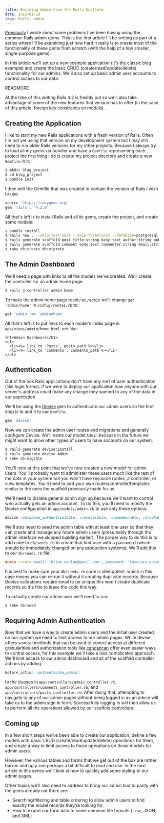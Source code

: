```yaml
---
title: Building Admin From the Rails Scaffold
date: 2015-01-19
tags: Rails, admin
---
```


[Previously](/get-rid-of-your-admin-gem.html) I wrote about
some problems I've been having
using the common Rails admin gems.
This is the first article I'll be writing
as part of a series
where I'll be examining just how hard it really is
to create most of the functionality of these gems from scratch
(with the help of a few smaller, single-purpose gems).

In this article we'll set up a new example application
(it's the classic blog example)
and create the basic CRUD (create/read/update/delete) functionality for our admins.
We'll also set up basic admin user accounts
to control access to our data.

READMORE

At the time of this writing Rails 4.2 is freshly out
so we'll also take advantage of some of the new features that version has to offer
(in the case of this article, foreign key constraints on models).

## Creating the Application

I like to start my new Rails applications
with a fresh version of Rails.
Often I'm not yet using that version
on my development system but I may still need to run older Rails versions
for my other projects.
Because I always try to load all my gems via bundler
and have a `Gemfile` representing each project
the first thing I do is create my project directory
and create a new `Gemfile` in it:

```bash
$ mkdir blog_project
$ cd blog_project
$ bundle init
```

I then edit the Gemfile that was created
to contain the version of Rails I wish to use:

```ruby
source 'https://rubygems.org'
gem 'rails', '4.2.0'
```

All that's left is to install Rails and all its gems,
create the project,
and create some models:

```bash
$ bundle install
$ rails new . --skip-test-unit --skip-turbolinks --database=postgresql
$ rails generate scaffold post title:string body:text author:string published:boolean published_at:datetime
$ rails generate scaffold comment body:text commenter:string email:string website:string post:references{foreign_key}
$ rake db:create db:migrate
```

## The Admin Dashboard

We'll need a page
with links
to all the models
we've created.
We'll create the controller
for an admin home page:

```bash
$ rails g controller admin home
```

To make the admin home page
reside at `/admin`
we'll change `get 'admin/home'`
in `config/routes.rb` to:

```ruby
get 'admin' => 'admin#home'`
```

All that's left
is to put links to each model's index page
in `app/views/admin/home.html.erb` like:

```erb
<h1>Admin Dashboard</h1>
<ul>
  <li><%= link_to 'Posts', posts_path %></li>
  <li><%= link_to 'Comments', comments_path %></li>
</ul>
```

## Authentication

Out of the box
Rails applications don't have any sort
of user authentication (like login forms).
If we were to deploy our applicaiton now
anyone with our server's address
could make any change they wanted
to any of the data in our application.

We'll be using the [Devise](https://github.com/plataformatec/devise) gem
to authenticate our admin users
so the first step is to add it
to our `Gemfile`.

```ruby
gem 'devise'
```

Now we can create
the admin user routes and migrations
and generally configure Devise.
We'll name our model `Admin`
because in the future we might want
to allow other types of users 
to have accounts on our system.

```bash
$ rails generate devise:install
$ rails generate devise Admin
$ rake db:migrate
```

You'll note at this point
that we've now created a new model
for admin users.
You'll probably want
to administer these users
much like the rest of the data
in your system
but you won't have resource routes,
a controller, or view templates.
You'll need to add your own routes/controller/templates
similar to the ones the scaffold previously made for us.

We'll need to disable general admin sign up
because we'll want to control who actually gets an admin account.
To do this, you'll need to modify the Devise configuration
in `app/models/admin.rb` to use only these options:

```ruby
devise :database_authenticatable, :recoverable, :rememberable, :trackable, :validatable
```

We'll also need to seed the admin table
with at least one user
so that they can create and manage
any future admin users
(presumably through the admin interface we skipped building earlier).
The proper way to do this is
to add code to `db/seeds.rb`
to create that first user with a password
(which should be immediately changed on any production systems).
We'll add this to our `db/seeds.rb` file:

```ruby
Admin.create email: 'brian.vanloo@gmail.com', password: 'insecure-password'
```

It is best to make sure your `db/seeds.rb` code
is idempotent,
which in this case means
you can re-run it without it creating duplicate records.
Because Devise validations require email to be unique
this won't create duplicate records
so it's fine to leave the code this way.

To actually create our admin user
we'll need to run:

```bash
$ rake db:seed
```

## Requiring Admin Authentication

Now that we have a way to create admin users
and the initial user created on our system
we need to limit access to our admin pages.
While devise offers several methods
that can be used to control access
at different granularities
and authorization tools like [cancancan](https://github.com/CanCanCommunity/cancancan) offer even easier ways to control access,
for this example we'll take a less complicated approach.
We'll limit access to our admin dashboard
and all of the scaffold controller actions
by adding:

```ruby
before_action :authenticate_admin!
```
to the classes in `app/controllers/admin_controller.rb`, `app/controllers/comments_controller.rb`, and `app/controllers/posts_controller.rb`.
After doing that,
attempting to navigate to any of our admin pages
without being logged in as an admin
will take us to the admin sign in form.
Successfully logging in will then allow
us to perform all the operations allowed
by our scaffold controllers.

## Coming up

In a few short steps we've
been able to create our application,
define a few models with basic CRUD (create/read/update/delete) operations for them, and
create a way to limit access to those operations on those models for admin users.

However, the various tables and forms
that we get out of the box are rather barren and ugly
and perhaps a bit difficult to read and use.
In the next article in this series
we'll look at how to quickly add some styling to 
our admin pages.

Other topics we'll also need to
address to bring our admin tool to parity
with the gems already out there are:

* Searching/filtering and table ordering to allow admin users to find exactly the model records they're looking for
* How to export our form data to some common file formats (`.csv`, JSON, and XML)
